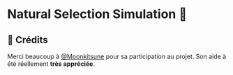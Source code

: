 # Natural Selection Simulation  👋
## 🍰 Crédits   
Merci beaucoup à [@Moonkitsune](https://github.com/Moonkistune) pour sa participation au projet. Son aide à été réellement  **très appréciée**.

        
